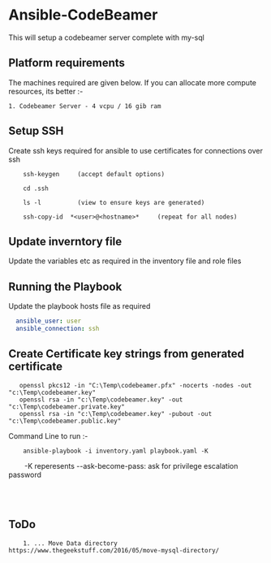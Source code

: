 # Ansible-CodeBeamer

This will setup a codebeamer server complete with my-sql

## Platform requirements
The machines required are given below. If you can allocate more compute resources, its better :-

    1. Codebeamer Server - 4 vcpu / 16 gib ram

## Setup SSH 
Create ssh keys required for ansible to use certificates for connections over ssh
```
    ssh-keygen     (accept default options)

    cd .ssh

    ls -l          (view to ensure keys are generated)

    ssh-copy-id  *<user>@<hostname>*     (repeat for all nodes)
```
## Update inverntory file

Update the variables etc as required in the inventory file and role files

## Running the Playbook

Update the playbook hosts file as required
```yaml
  ansible_user: user
  ansible_connection: ssh
```

## Create Certificate key strings from generated certificate
```
   openssl pkcs12 -in "C:\Temp\codebeamer.pfx" -nocerts -nodes -out "c:\Temp\codebeamer.key"
   openssl rsa -in "c:\Temp\codebeamer.key" -out "c:\Temp\codebeamer.private.key"
   openssl rsa -in "c:\Temp\codebeamer.key" -pubout -out "c:\Temp\codebeamer.public.key"       
```

Command Line to run :-
```
    ansible-playbook -i inventory.yaml playbook.yaml -K 
```
&nbsp;&nbsp;&nbsp;&nbsp;&nbsp;&nbsp;&nbsp;&nbsp;-K reperesents --ask-become-pass: 
ask for privilege escalation password



<br></br>
## ToDo
```
    1. ... Move Data directory https://www.thegeekstuff.com/2016/05/move-mysql-directory/
```

